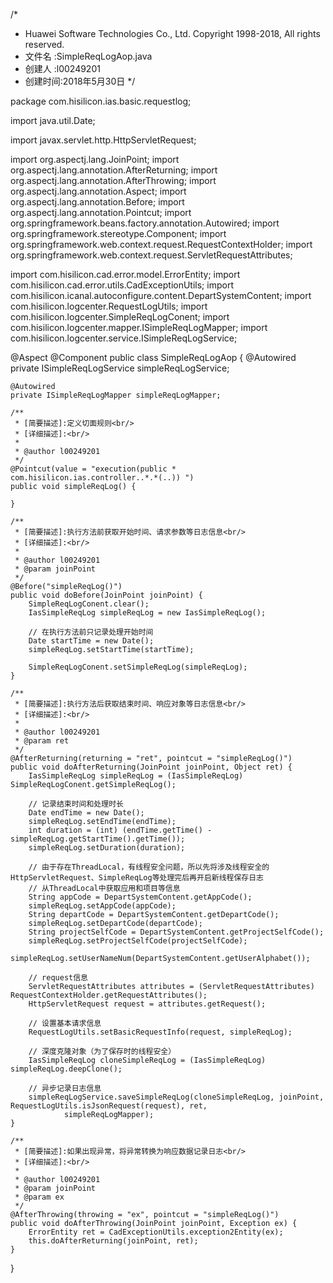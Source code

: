 /*
 * Huawei Software Technologies Co., Ltd. Copyright 1998-2018, All rights reserved.
 * 文件名  :SimpleReqLogAop.java
 * 创建人  :l00249201
 * 创建时间:2018年5月30日
*/

package com.hisilicon.ias.basic.requestlog;

import java.util.Date;

import javax.servlet.http.HttpServletRequest;

import org.aspectj.lang.JoinPoint;
import org.aspectj.lang.annotation.AfterReturning;
import org.aspectj.lang.annotation.AfterThrowing;
import org.aspectj.lang.annotation.Aspect;
import org.aspectj.lang.annotation.Before;
import org.aspectj.lang.annotation.Pointcut;
import org.springframework.beans.factory.annotation.Autowired;
import org.springframework.stereotype.Component;
import org.springframework.web.context.request.RequestContextHolder;
import org.springframework.web.context.request.ServletRequestAttributes;

import com.hisilicon.cad.error.model.ErrorEntity;
import com.hisilicon.cad.error.utils.CadExceptionUtils;
import com.hisilicon.icanal.autoconfigure.content.DepartSystemContent;
import com.hisilicon.logcenter.RequestLogUtils;
import com.hisilicon.logcenter.SimpleReqLogConent;
import com.hisilicon.logcenter.mapper.ISimpleReqLogMapper;
import com.hisilicon.logcenter.service.ISimpleReqLogService;

@Aspect
@Component
public class SimpleReqLogAop {
    @Autowired
    private ISimpleReqLogService simpleReqLogService;

    @Autowired
    private ISimpleReqLogMapper simpleReqLogMapper;

    /**
     * [简要描述]:定义切面规则<br/>
     * [详细描述]:<br/>
     * 
     * @author l00249201
     */
    @Pointcut(value = "execution(public * com.hisilicon.ias.controller..*.*(..)) ")
    public void simpleReqLog() {

    }

    /**
     * [简要描述]:执行方法前获取开始时间、请求参数等日志信息<br/>
     * [详细描述]:<br/>
     * 
     * @author l00249201
     * @param joinPoint
     */
    @Before("simpleReqLog()")
    public void doBefore(JoinPoint joinPoint) {
        SimpleReqLogConent.clear();
        IasSimpleReqLog simpleReqLog = new IasSimpleReqLog();

        // 在执行方法前只记录处理开始时间
        Date startTime = new Date();
        simpleReqLog.setStartTime(startTime);

        SimpleReqLogConent.setSimpleReqLog(simpleReqLog);
    }

    /**
     * [简要描述]:执行方法后获取结束时间、响应对象等日志信息<br/>
     * [详细描述]:<br/>
     * 
     * @author l00249201
     * @param ret
     */
    @AfterReturning(returning = "ret", pointcut = "simpleReqLog()")
    public void doAfterReturning(JoinPoint joinPoint, Object ret) {
        IasSimpleReqLog simpleReqLog = (IasSimpleReqLog) SimpleReqLogConent.getSimpleReqLog();

        // 记录结束时间和处理时长
        Date endTime = new Date();
        simpleReqLog.setEndTime(endTime);
        int duration = (int) (endTime.getTime() - simpleReqLog.getStartTime().getTime());
        simpleReqLog.setDuration(duration);

        // 由于存在ThreadLocal，有线程安全问题，所以先将涉及线程安全的HttpServletRequest、SimpleReqLog等处理完后再开启新线程保存日志
        // 从ThreadLocal中获取应用和项目等信息
        String appCode = DepartSystemContent.getAppCode();
        simpleReqLog.setAppCode(appCode);
        String departCode = DepartSystemContent.getDepartCode();
        simpleReqLog.setDepartCode(departCode);
        String projectSelfCode = DepartSystemContent.getProjectSelfCode();
        simpleReqLog.setProjectSelfCode(projectSelfCode);
        simpleReqLog.setUserNameNum(DepartSystemContent.getUserAlphabet());

        // request信息
        ServletRequestAttributes attributes = (ServletRequestAttributes) RequestContextHolder.getRequestAttributes();
        HttpServletRequest request = attributes.getRequest();

        // 设置基本请求信息
        RequestLogUtils.setBasicRequestInfo(request, simpleReqLog);

        // 深度克隆对象（为了保存时的线程安全）
        IasSimpleReqLog cloneSimpleReqLog = (IasSimpleReqLog) simpleReqLog.deepClone();

        // 异步记录日志信息
        simpleReqLogService.saveSimpleReqLog(cloneSimpleReqLog, joinPoint, RequestLogUtils.isJsonRequest(request), ret,
                simpleReqLogMapper);
    }

    /**
     * [简要描述]:如果出现异常，将异常转换为响应数据记录日志<br/>
     * [详细描述]:<br/>
     * 
     * @author l00249201
     * @param joinPoint
     * @param ex
     */
    @AfterThrowing(throwing = "ex", pointcut = "simpleReqLog()")
    public void doAfterThrowing(JoinPoint joinPoint, Exception ex) {
        ErrorEntity ret = CadExceptionUtils.exception2Entity(ex);
        this.doAfterReturning(joinPoint, ret);
    }

}

